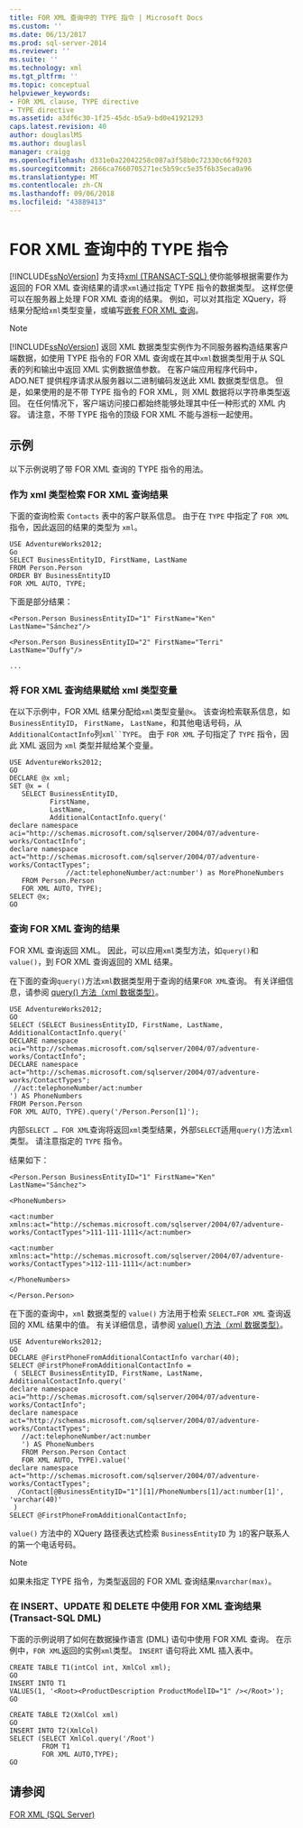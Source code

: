 ```yaml
---
title: FOR XML 查询中的 TYPE 指令 | Microsoft Docs
ms.custom: ''
ms.date: 06/13/2017
ms.prod: sql-server-2014
ms.reviewer: ''
ms.suite: ''
ms.technology: xml
ms.tgt_pltfrm: ''
ms.topic: conceptual
helpviewer_keywords:
- FOR XML clause, TYPE directive
- TYPE directive
ms.assetid: a3df6c30-1f25-45dc-b5a9-bd0e41921293
caps.latest.revision: 40
author: douglaslMS
ms.author: douglasl
manager: craigg
ms.openlocfilehash: d331e0a22042258c087a3f58b0c72330c66f9203
ms.sourcegitcommit: 2666ca7660705271ec5b59cc5e35f6b35eca0a96
ms.translationtype: MT
ms.contentlocale: zh-CN
ms.lasthandoff: 09/06/2018
ms.locfileid: "43889413"
---
```

# <a name="type-directive-in-for-xml-queries"></a>FOR XML 查询中的 TYPE 指令
  [!INCLUDE[ssNoVersion](../../includes/ssnoversion-md.md)] 为支持[xml &#40;TRANSACT-SQL&#41; ](/sql/t-sql/xml/xml-transact-sql)使你能够根据需要作为返回的 FOR XML 查询结果的请求`xml`通过指定 TYPE 指令的数据类型。 这样您便可以在服务器上处理 FOR XML 查询的结果。 例如，可以对其指定 XQuery，将结果分配给`xml`类型变量，或编写[嵌套 FOR XML 查询](use-nested-for-xml-queries.md)。  
  
> [!NOTE]  
>  [!INCLUDE[ssNoVersion](../../includes/ssnoversion-md.md)] 返回 XML 数据类型实例作为不同服务器构造结果客户端数据，如使用 TYPE 指令的 FOR XML 查询或在其中`xml`数据类型用于从 SQL 表的列和输出中返回 XML 实例数据值参数。 在客户端应用程序代码中，ADO.NET 提供程序请求从服务器以二进制编码发送此 XML 数据类型信息。 但是，如果使用的是不带 TYPE 指令的 FOR XML，则 XML 数据将以字符串类型返回。 在任何情况下，客户端访问接口都始终能够处理其中任一种形式的 XML 内容。 请注意，不带 TYPE 指令的顶级 FOR XML 不能与游标一起使用。  
  
## <a name="examples"></a>示例  
 以下示例说明了带 FOR XML 查询的 TYPE 指令的用法。  
  
### <a name="retrieving-for-xml-query-results-as-xml-type"></a>作为 xml 类型检索 FOR XML 查询结果  
 下面的查询检索 `Contacts` 表中的客户联系信息。 由于在 `TYPE` 中指定了 `FOR XML` 指令，因此返回的结果的类型为 `xml`。  
  
```  
USE AdventureWorks2012;  
Go  
SELECT BusinessEntityID, FirstName, LastName  
FROM Person.Person  
ORDER BY BusinessEntityID  
FOR XML AUTO, TYPE;  
```  
  
 下面是部分结果：  
  
 `<Person.Person BusinessEntityID="1" FirstName="Ken" LastName="Sánchez"/>`  
  
 `<Person.Person BusinessEntityID="2" FirstName="Terri" LastName="Duffy"/>`  
  
 `...`  
  
### <a name="assigning-for-xml-query-results-to-an-xml-type-variable"></a>将 FOR XML 查询结果赋给 xml 类型变量  
 在以下示例中，FOR XML 结果分配给`xml`类型变量`@x`。 该查询检索联系信息，如`BusinessEntityID`， `FirstName`， `LastName`，和其他电话号码，从`AdditionalContactInfo`列`xml``TYPE`。 由于 `FOR XML` 子句指定了 `TYPE` 指令，因此 XML 返回为 `xml` 类型并赋给某个变量。  
  
```  
USE AdventureWorks2012;  
GO  
DECLARE @x xml;  
SET @x = (  
   SELECT BusinessEntityID,   
          FirstName,   
          LastName,   
          AdditionalContactInfo.query('  
declare namespace aci="http://schemas.microsoft.com/sqlserver/2004/07/adventure-works/ContactInfo";  
declare namespace act="http://schemas.microsoft.com/sqlserver/2004/07/adventure-works/ContactTypes";  
              //act:telephoneNumber/act:number') as MorePhoneNumbers  
   FROM Person.Person  
   FOR XML AUTO, TYPE);  
SELECT @x;  
GO  
```  
  
### <a name="querying-results-of-a-for-xml-query"></a>查询 FOR XML 查询的结果  
 FOR XML 查询返回 XML。 因此，可以应用`xml`类型方法，如`query()`和`value()`，到 FOR XML 查询返回的 XML 结果。  
  
 在下面的查询`query()`方法`xml`数据类型用于查询的结果`FOR XML`查询。 有关详细信息，请参阅 [query() 方法（xml 数据类型）](/sql/t-sql/xml/query-method-xml-data-type)。  
  
```  
USE AdventureWorks2012;  
GO  
SELECT (SELECT BusinessEntityID, FirstName, LastName, AdditionalContactInfo.query('  
DECLARE namespace aci="http://schemas.microsoft.com/sqlserver/2004/07/adventure-works/ContactInfo";  
DECLARE namespace act="http://schemas.microsoft.com/sqlserver/2004/07/adventure-works/ContactTypes";  
 //act:telephoneNumber/act:number  
') AS PhoneNumbers  
FROM Person.Person  
FOR XML AUTO, TYPE).query('/Person.Person[1]');  
```  
  
 内部`SELECT … FOR XML`查询将返回`xml`类型结果，外部`SELECT`适用`query()`方法`xml`类型。 请注意指定的 `TYPE` 指令。  
  
 结果如下：  
  
 `<Person.Person BusinessEntityID="1" FirstName="Ken" LastName="Sánchez">`  
  
 `<PhoneNumbers>`  
  
 `<act:number xmlns:act="http://schemas.microsoft.com/sqlserver/2004/07/adventure-works/ContactTypes">111-111-1111</act:number>`  
  
 `<act:number xmlns:act="http://schemas.microsoft.com/sqlserver/2004/07/adventure-works/ContactTypes">112-111-1111</act:number>`  
  
 `</PhoneNumbers>`  
  
 `</Person.Person>`  
  
 在下面的查询中，`xml` 数据类型的 `value()` 方法用于检索 `SELECT…FOR XML` 查询返回的 XML 结果中的值。 有关详细信息，请参阅 [value() 方法（xml 数据类型）](/sql/t-sql/xml/value-method-xml-data-type)。  
  
```  
USE AdventureWorks2012;  
GO  
DECLARE @FirstPhoneFromAdditionalContactInfo varchar(40);  
SELECT @FirstPhoneFromAdditionalContactInfo =   
 ( SELECT BusinessEntityID, FirstName, LastName, AdditionalContactInfo.query('  
declare namespace aci="http://schemas.microsoft.com/sqlserver/2004/07/adventure-works/ContactInfo";  
declare namespace act="http://schemas.microsoft.com/sqlserver/2004/07/adventure-works/ContactTypes";  
   //act:telephoneNumber/act:number  
   ') AS PhoneNumbers  
   FROM Person.Person Contact  
   FOR XML AUTO, TYPE).value('  
declare namespace act="http://schemas.microsoft.com/sqlserver/2004/07/adventure-works/ContactTypes";  
  /Contact[@BusinessEntityID="1"][1]/PhoneNumbers[1]/act:number[1]', 'varchar(40)'  
 )  
SELECT @FirstPhoneFromAdditionalContactInfo;  
```  
  
 `value()` 方法中的 XQuery 路径表达式检索 `BusinessEntityID` 为 `1`的客户联系人的第一个电话号码。  
  
> [!NOTE]  
>  如果未指定 TYPE 指令，为类型返回的 FOR XML 查询结果`nvarchar(max)`。  
  
### <a name="using-for-xml-query-results-in-insert-update-and-delete-transact-sql-dml"></a>在 INSERT、UPDATE 和 DELETE 中使用 FOR XML 查询结果 (Transact-SQL DML)  
 下面的示例说明了如何在数据操作语言 (DML) 语句中使用 FOR XML 查询。 在示例中，`FOR XML`返回的实例`xml`类型。 `INSERT` 语句将此 XML 插入表中。  
  
```  
CREATE TABLE T1(intCol int, XmlCol xml);  
GO  
INSERT INTO T1   
VALUES(1, '<Root><ProductDescription ProductModelID="1" /></Root>');  
GO  
  
CREATE TABLE T2(XmlCol xml)  
GO  
INSERT INTO T2(XmlCol)   
SELECT (SELECT XmlCol.query('/Root')   
        FROM T1   
        FOR XML AUTO,TYPE);   
GO  
```  
  
## <a name="see-also"></a>请参阅  
 [FOR XML (SQL Server)](../xml/for-xml-sql-server.md)  
  
  
